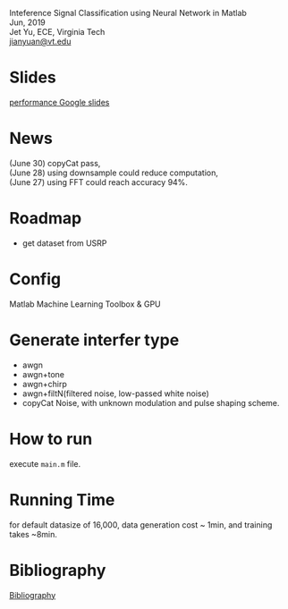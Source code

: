  
Inteference Signal Classification using Neural Network in Matlab  
Jun, 2019  
Jet Yu, ECE, Virginia Tech  
jianyuan@vt.edu  


# Slides
[performance Google slides](https://docs.google.com/presentation/d/1POVndvXnNvz2-mwR2zpuVd6MISutlEGou-EAwx-jbyw/edit?usp=sharing)

# News
(June 30) copyCat pass,    
(June 28) using downsample could reduce computation,    
(June 27) using FFT could reach accuracy 94%.  

# Roadmap
* get dataset from USRP


# Config
Matlab Machine Learning Toolbox  & GPU 


# Generate interfer type  
* awgn  
* awgn+tone  
* awgn+chirp  
* awgn+filtN(filtered noise, low-passed white noise) 
* copyCat Noise, with unknown modulation and pulse shaping scheme.   

# How to run
execute `main.m` file.

# Running Time
for default datasize of 16,000, data generation cost ~ 1min, and training takes ~8min.

# Bibliography
[Bibliography](./bib.md)
